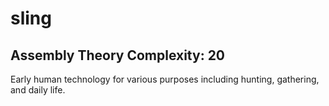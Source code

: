 # sling

## Assembly Theory Complexity: 20
Early human technology for various purposes including hunting, gathering, and daily life.
